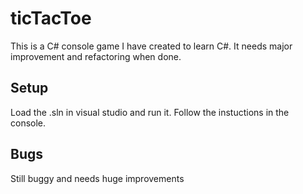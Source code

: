 # ticTacToe
This is a C# console game I have created to learn C#.  It needs major improvement and refactoring when done.

## Setup
Load the .sln in visual studio and run it.  Follow the instuctions in the console.

## Bugs
Still buggy and needs huge improvements
